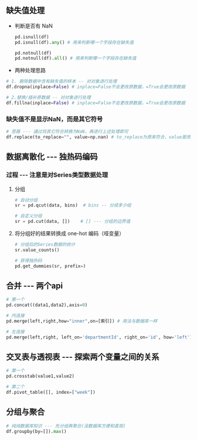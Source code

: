 ## 缺失值处理

- 判断是否有 NaN

  ```py
  pd.isnull(df)
  pd.isnull(df).any() # 用来判断哪一个字段存在缺失值
  
  pd.notnull(df)
  pd.notnull(df).all() # 用来判断哪一个字段存在缺失值
  ```

- 两种处理思路

```py
# 1. 删除数据中含有缺失值的样本 -- 对对象进行处理
df.dropna(inplace=False) # inplace=False不会更改原数据，=True会更改原数据

# 2.替换/插补原数据 -- 对对象进行处理
df.fillna(inplace=False) # inplace=False不会更改原数据，=True会更改原数据
```

### 缺失值不是显示NaN，而是其它符号

```py
# 思路 --- 通过将其它符合转换为NaN，再进行上述处理即可
df.replace(to_replace="", value=np.nan) # to_replace为原来符合，value是改为NaN
```

## 数据离散化 --- 独热码编码

### 过程 --- 注意是对Series类型数据处理

1. 分组

   ```py
   # 自动分组 
   sr = pd.qcut(data, bins)  # bins -- 分成多少组
   
   # 自定义分组 
   sr = pd.cut(data, [])    # [] --- 分组的边界值
   ```

2. 将分组好的结果转换成 one-hot 编码（哑变量）

   ```py
   # 分组后的Series数据的统计
   sr.value_counts()
   
   # 获得独热码
   pd.get_dummies(sr, prefix=)
   ```

## 合并 --- 两个api

```py
# 第一个
pd.concat((data1,data2),axis=0)

# 内连接
pd.merge(left,right,how="inner",on=[索引]) # 用法与数据库一样

# 左连接
pd.merge(left,right, left_on='departmentId', right_on='id', how='left')

```

## 交叉表与透视表 --- 探索两个变量之间的关系

```py
# 第一个
pd.crosstab(value1,value2)

# 第二个
df.pivot_table([], index=["week"])
```

## 分组与聚合

```py
# 纯纯数据库知识 --- 先分组再聚合(没数据库方便和直观)
df.groupby(by=[]).max()

```



